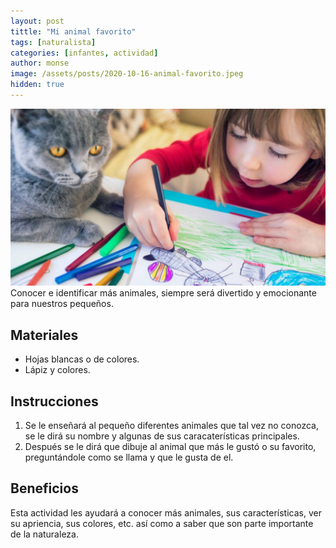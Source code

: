 ```yaml
---
layout: post
tittle: "Mi animal favorito"
tags: [naturalista]
categories: [infantes, actividad]
author: monse
image: /assets/posts/2020-10-16-animal-favorito.jpeg
hidden: true
---
```

![Actividad de dibujo](/assets/posts/2020-10-16-animal-favorito.jpeg)<br/> 
Conocer e identificar más animales, siempre será divertido y emocionante para nuestros pequeños. 
 
## Materiales 
- Hojas blancas o de colores.
- Lápiz y colores. 

## Instrucciones 
1. Se le enseñará al pequeño diferentes animales que tal vez no conozca, se le dirá su nombre y algunas de sus caracaterísticas principales. 
2. Después se le dirá que dibuje al animal que más le gustó o su favorito, preguntándole como se llama y que le gusta de el. 

## Beneficios 
Esta actividad les ayudará a conocer más animales, sus características, ver su apriencia, sus colores, etc. así como a saber que son parte importante de la naturaleza. 